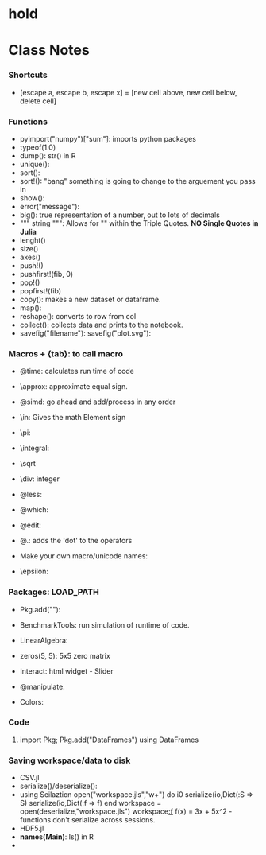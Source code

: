 # hold

# Class Notes

### Shortcuts
 - [escape a, escape b, escape x] = [new cell above, new cell below, delete cell]

### Functions
 - pyimport("numpy")["sum"]: imports python packages
 - typeof(1.0)
 - dump(): str() in R
 - unique():
 - sort():
 - sort!(): "bang" something is going to change to the arguement you pass in
 - show():
 - error("message"):
 - big(): true representation of a number, out to lots of decimals
 - """ string """: Allows for "" within the Triple Quotes. **NO Single Quotes in Julia**
 - lenght()
 - size()
 - axes() 
 - push!()
 - pushfirst!(fib, 0)
 - pop!()
 - popfirst!(fib)
 - copy(): makes a new dataset or dataframe.
 - map():
 - reshape(): converts to row from col
 - collect(): collects data and prints to the notebook.
 - savefig("filename"): savefig("plot.svg"):

### Macros + {tab}: to call macro
 - @time: calculates run time of code
 - \approx: approximate equal sign.  
 - @simd: go ahead and add/process in any order
 - \in: Gives the math Element sign
 - \pi:
 - \integral:
 - \sqrt
 - \div: integer 
 - @less:
 - @which:
 - @edit:
 - @.: adds the 'dot' to the operators 
 
 - Make your own macro/unicode names:
  - \epsilon: 
  
### Packages: LOAD_PATH
 - Pkg.add(""): 
 - BenchmarkTools: run simulation of runtime of code.
 - LinearAlgebra:
  - zeros(5, 5): 5x5 zero matrix
  
 - Interact: html widget - Slider
  - @manipulate:
 - Colors:

### Code
 1. import Pkg; Pkg.add("DataFrames")
using DataFrames

### Saving workspace/data to disk
 - CSV.jl
 - serialize()/deserialize():
  - using Seilaztion
    open("workspace.jls","w+") do i0
       serialize(io,Dict(:S => S)
       serialize(io,Dict(:f => f)
    end
    workspace = open(deserialize,"workspace.jls")
    workspace[:f](3)
    f(x) = 3x + 5x^2 - functions don't serialize across sessions.
 - HDF5.jl
 - **names(Main)**: ls() in R
 -  
